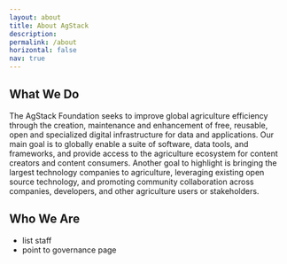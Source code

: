 ```yaml
---
layout: about
title: About AgStack
description: 
permalink: /about
horizontal: false
nav: true
---
```


## What We Do

The AgStack Foundation seeks to improve global agriculture efficiency through the creation, maintenance and enhancement of free, reusable, open and specialized digital infrastructure for data and applications. Our main goal is to globally enable a suite of software, data tools, and frameworks, and provide access to the agriculture ecosystem for content creators and content consumers. Another goal to highlight is bringing the largest technology companies to agriculture,  leveraging existing open source technology, and promoting community collaboration across companies, developers, and other agriculture users or stakeholders.

## Who We Are

* list staff
* point to governance page
